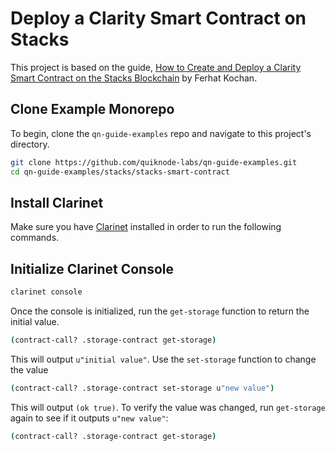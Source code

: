 # Deploy a Clarity Smart Contract on Stacks

This project is based on the guide, [How to Create and Deploy a Clarity Smart Contract on the Stacks Blockchain](https://www.quicknode.com/guides/web3-sdks/how-to-create-and-deploy-a-clarity-smart-contract-on-the-stacks-blockchain) by Ferhat Kochan.

## Clone Example Monorepo

To begin, clone the `qn-guide-examples` repo and navigate to this project's directory.

```bash
git clone https://github.com/quiknode-labs/qn-guide-examples.git
cd qn-guide-examples/stacks/stacks-smart-contract
```

## Install Clarinet

Make sure you have [Clarinet](https://github.com/hirosystems/clarinet) installed in order to run the following commands.

## Initialize Clarinet Console

```bash
clarinet console
```

Once the console is initialized, run the `get-storage` function to return the initial value.

```bash
(contract-call? .storage-contract get-storage)
```

This will output `u"initial value"`. Use the `set-storage` function to change the value

```bash
(contract-call? .storage-contract set-storage u"new value")
```

This will output `(ok true)`. To verify the value was changed, run `get-storage` again to see if it outputs `u"new value"`:

```bash
(contract-call? .storage-contract get-storage)
```